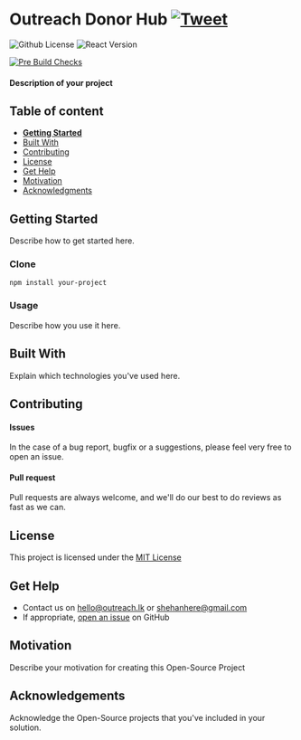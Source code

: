 # Outreach Donor Hub [![Tweet](https://img.shields.io/twitter/url/http/shields.io.svg?style=social)](https://twitter.com/intent/tweet?text=Check%20out%20this%20cool%20project&url=https://github.com/Cool/Project&hashtags=project,opensource)

![Github License](https://img.shields.io/badge/license-MIT-green)
![React Version](https://img.shields.io/badge/react-v17.0.2-blue.svg)

[![Pre Build Checks](https://github.com/outreach-lk/outreach-donor-hub/actions/workflows/pre-build-checks.yml/badge.svg)](https://github.com/outreach-lk/outreach-donor-hub/actions/workflows/pre-build-checks.yml)

#### Description of your project

## Table of content

- [**Getting Started**](#getting-started)
- [Built With](#built-with)
- [Contributing](#contributing)
- [License](#license)
- [Get Help](#get-help)
- [Motivation](#motivation)
- [Acknowledgments](#acknowledgements)

## Getting Started
Describe how to get started here.

### Clone 
```console
npm install your-project
```

### Usage
Describe how you use it here.

## Built With

Explain which technologies you've used here.

## Contributing

#### Issues
In the case of a bug report, bugfix or a suggestions, please feel very free to open an issue.

#### Pull request
Pull requests are always welcome, and we'll do our best to do reviews as fast as we can.

## License

This project is licensed under the [MIT License](https://github.com/this/project/blob/master/LICENSE)

## Get Help
- Contact us on hello@outreach.lk or shehanhere@gmail.com
- If appropriate, [open an issue](https://github.com/outreach-lk/outreach-donor-hub/issues) on GitHub

## Motivation
Describe your motivation for creating this Open-Source Project

## Acknowledgements
Acknowledge the Open-Source projects that you've included in your solution.

